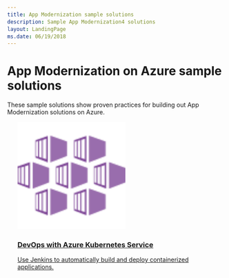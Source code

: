 ```yaml
---
title: App Modernization sample solutions
description: Sample App Modernization4 solutions
layout: LandingPage
ms.date: 06/19/2018
---
```

# App Modernization on Azure sample solutions

These sample solutions show proven practices for building out App Modernization solutions on Azure.

<ul class="panelContent">
<li style="display: flex; flex-direction: column;">
    <a href="./devops-with-aks.md" style="display: flex; flex-direction: column; flex: 1 0 auto;">
        <div class="cardSize" style="flex: 1 0 auto; display: flex;">
            <div class="cardPadding" style="display: flex;">
                <div class="card">
                    <div class="cardImageOuter">
                        <div class="cardImage">
                            <img src="./media/container-service.svg" height="250px" />
                        </div>
                    </div>
                    <div class="cardText">
                        <h3>DevOps with Azure Kubernetes Service</h3>
                        <p>Use Jenkins to automatically build and deploy containerized applications.</p>
                    </div>
                </div>
            </div>
        </div>
    </a>
</li>
</ul>
